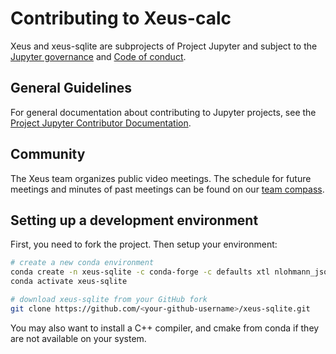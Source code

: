# Contributing to Xeus-calc

Xeus and xeus-sqlite are subprojects of Project Jupyter and subject to the [Jupyter governance](https://github.com/jupyter/governance) and [Code of conduct](https://github.com/jupyter/governance/blob/master/conduct/code_of_conduct.md).

## General Guidelines

For general documentation about contributing to Jupyter projects, see the [Project Jupyter Contributor Documentation](https://jupyter.readthedocs.io/en/latest/contributor/content-contributor.html).

## Community

The Xeus team organizes public video meetings. The schedule for future meetings and minutes of past meetings can be found on our [team compass](https://jupyter-xeus.github.io/).

## Setting up a development environment

First, you need to fork the project. Then setup your environment:

```bash
# create a new conda environment
conda create -n xeus-sqlite -c conda-forge -c defaults xtl nlohmann_json cppzmq xeus
conda activate xeus-sqlite

# download xeus-sqlite from your GitHub fork
git clone https://github.com/<your-github-username>/xeus-sqlite.git
```

You may also want to install a C++ compiler, and cmake from conda if they are not available on your system.

